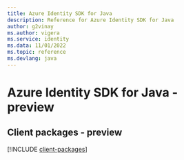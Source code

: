 ```yaml
---
title: Azure Identity SDK for Java
description: Reference for Azure Identity SDK for Java
author: g2vinay
ms.author: vigera
ms.service: identity
ms.data: 11/01/2022
ms.topic: reference
ms.devlang: java
---
```

# Azure Identity SDK for Java - preview

## Client packages - preview
[!INCLUDE [client-packages](identity-client-index.md)]